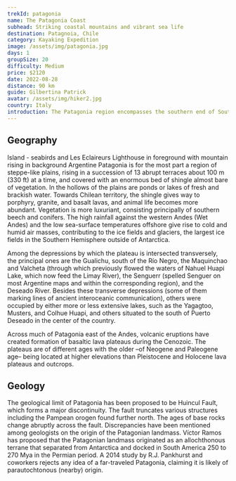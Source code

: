 ```yaml
---
trekId: patagonia
name: The Patagonia Coast
subhead: Striking coastal mountains and vibrant sea life
destination: Patagnoia, Chile
category: Kayaking Expedition
image: /assets/img/patagonia.jpg
days: 1
groupSize: 20
difficulty: Medium
price: $2120
date: 2022-08-28
distance: 90 km
guide: Gilbertina Patrick
avatar: /assets/img/hiker2.jpg
country: Italy
introduction: The Patagonia region encompasses the southern end of South America, governed by Argentina and Chile. The region comprises the southern section of the Andes Mountains, lakes, fjords, and glaciers in the west and deserts, tablelands and steppes to the east. Patagonia is bounded by the Pacific Ocean on the west, the Atlantic Ocean to the east, and many bodies of water that connect them, such as the Strait of Magellan, the Beagle Channel, and the Drake Passage to the south.
---
```


## Geography

Island - seabirds and Les Eclaireurs Lighthouse in foreground with mountain rising in background
Argentine Patagonia is for the most part a region of steppe-like plains, rising in a succession of 13 abrupt terraces about 100 m (330 ft) at a time, and covered with an enormous bed of shingle almost bare of vegetation. In the hollows of the plains are ponds or lakes of fresh and brackish water. Towards Chilean territory, the shingle gives way to porphyry, granite, and basalt lavas, and animal life becomes more abundant. Vegetation is more luxuriant, consisting principally of southern beech and conifers. The high rainfall against the western Andes (Wet Andes) and the low sea-surface temperatures offshore give rise to cold and humid air masses, contributing to the ice fields and glaciers, the largest ice fields in the Southern Hemisphere outside of Antarctica.

Among the depressions by which the plateau is intersected transversely, the principal ones are the Gualichu, south of the Río Negro, the Maquinchao and Valcheta (through which previously flowed the waters of Nahuel Huapi Lake, which now feed the Limay River), the Senguerr (spelled Senguer on most Argentine maps and within the corresponding region), and the Deseado River. Besides these transverse depressions (some of them marking lines of ancient interoceanic communication), others were occupied by either more or less extensive lakes, such as the Yagagtoo, Musters, and Colhue Huapi, and others situated to the south of Puerto Deseado in the center of the country.

Across much of Patagonia east of the Andes, volcanic eruptions have created formation of basaltic lava plateaus during the Cenozoic. The plateaus are of different ages with the older –of Neogene and Paleogene age– being located at higher elevations than Pleistocene and Holocene lava plateaus and outcrops.

## Geology

The geological limit of Patagonia has been proposed to be Huincul Fault, which forms a major discontinuity. The fault truncates various structures including the Pampean orogen found further north. The ages of base rocks change abruptly across the fault. Discrepancies have been mentioned among geologists on the origin of the Patagonian landmass. Víctor Ramos has proposed that the Patagonian landmass originated as an allochthonous terrane that separated from Antarctica and docked in South America 250 to 270 Mya in the Permian period. A 2014 study by R.J. Pankhurst and coworkers rejects any idea of a far-traveled Patagonia, claiming it is likely of parautochtonous (nearby) origin.

